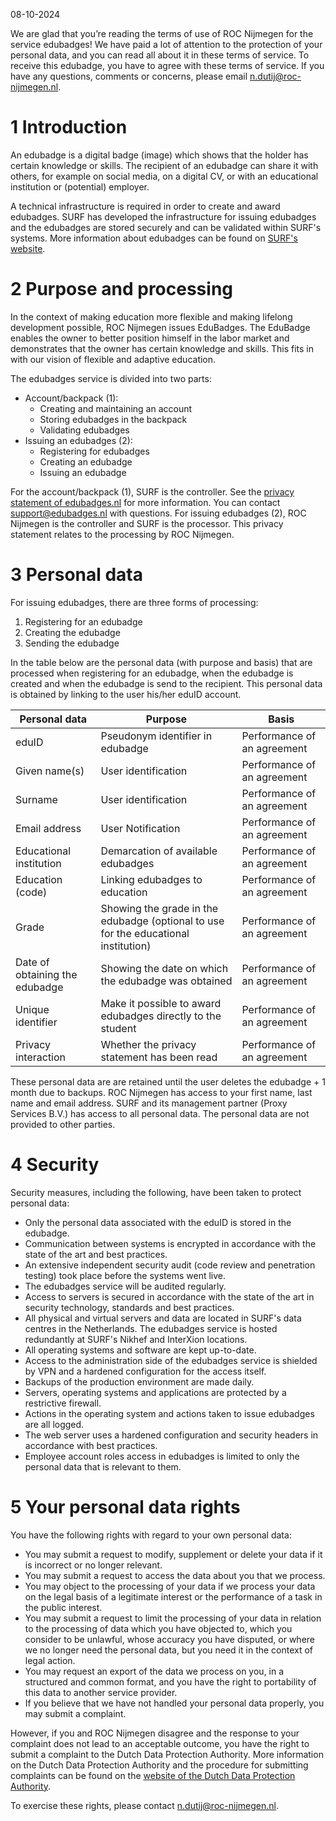 08-10-2024

We are glad that you’re reading the terms of use of ROC Nijmegen for the service edubadges! We have paid a lot of attention to the protection of your personal data, and you can read all about it in these terms of service. To receive this edubadge, you have to agree with these terms of service. If you have any questions, comments or concerns, please email [n.dutij@roc-nijmegen.nl](mailto:n.dutij@roc-nijmegen.nl).

# 1 Introduction

An edubadge is a digital badge (image) which shows that the holder has certain knowledge or skills. The recipient of an edubadge can share it with others, for example on social media, on a digital CV, or with an educational institution or (potential) employer.

A technical infrastructure is required in order to create and award edubadges. SURF has developed the infrastructure for issuing edubadges and the edubadges are stored securely and can be validated within SURF's systems. More information about edubadges can be found on [SURF's website](https://surf.nl/edubadges).

# 2 Purpose and processing

In the context of making education more flexible and making lifelong development possible, ROC Nijmegen issues EduBadges. The EduBadge enables the owner to better position himself in the labor market and demonstrates that the owner has certain knowledge and skills. This fits in with our vision of flexible and adaptive education.

The edubadges service is divided into two parts:

* Account/backpack (1):
  * Creating and maintaining an account
  * Storing edubadges in the backpack
  * Validating edubadges
* Issuing an edubadges (2):
  * Registering for edubadges
  * Creating an edubadge
  * Issuing an edubadge

For the account/backpack (1), SURF is the controller. See the [privacy statement of edubadges.nl](https://edubadges.nl/privacy) for more information. You can contact [support@edubadges.nl](mailto:support@edubadges.nl) with questions. For issuing edubadges (2), ROC Nijmegen is the controller and SURF is the processor. This privacy statement relates to the processing by ROC Nijmegen.

# 3 Personal data

For issuing edubadges, there are three forms of processing:

1. Registering for an edubadge
2. Creating the edubadge
3. Sending the edubadge

In the table below are the personal data (with purpose and basis) that are processed when registering for an edubadge, when the edubadge is created and when the edubadge is send to the recipient. This personal data is obtained by linking to the user his/her eduID account.

| Personal data	| Purpose | Basis |
| ------------- | ------- | ----- |
| eduID	| Pseudonym identifier in edubadge | Performance of an agreement |
| Given name(s) | User identification | Performance of an agreement |
| Surname | User identification | Performance of an agreement |
| Email address	| User Notification	| Performance of an agreement |
| Educational institution | Demarcation of available edubadges | Performance of an agreement |
| Education (code) | Linking edubadges to education | Performance of an agreement |
| Grade | Showing the grade in the edubadge (optional to use for the educational institution) | Performance of an agreement |
| Date of obtaining the edubadge | Showing the date on which the edubadge was obtained | Performance of an agreement |
| Unique identifier | Make it possible to award edubadges directly to the student | Performance of an agreement |
| Privacy interaction | Whether the privacy statement has been read | Performance of an agreement |

These personal data are are retained until the user deletes the edubadge + 1 month due to backups. ROC Nijmegen has access to your first name, last name and email address. SURF and its management partner (Proxy Services B.V.) has access to all personal data. The personal data are not provided to other parties.

# 4 Security

Security measures, including the following, have been taken to protect personal data:

* Only the personal data associated with the eduID is stored in the edubadge.
* Communication between systems is encrypted in accordance with the state of the art and best practices.
* An extensive independent security audit (code review and penetration testing) took place before the systems went live.
* The edubadges service will be audited regularly.
* Access to servers is secured in accordance with the state of the art in security technology, standards and best practices.
* All physical and virtual servers and data are located in SURF's data centres in the Netherlands. The edubadges service is hosted redundantly at SURF's Nikhef and InterXion locations.
* All operating systems and software are kept up-to-date.
* Access to the administration side of the edubadges service is shielded by VPN and a hardened configuration for the access itself.
* Backups of the production environment are made daily.
* Servers, operating systems and applications are protected by a restrictive firewall.
* Actions in the operating system and actions taken to issue edubadges are all logged.
* The web server uses a hardened configuration and security headers in accordance with best practices.
* Employee account roles access in edubadges is limited to only the personal data that is relevant to them.

# 5 Your personal data rights

You have the following rights with regard to your own personal data:

* You may submit a request to modify, supplement or delete your data if it is incorrect or no longer relevant.
* You may submit a request to access the data about you that we process.
* You may object to the processing of your data if we process your data on the legal basis of a legitimate interest or the performance of a task in the public interest.
* You may submit a request to limit the processing of your data in relation to the processing of data which you have objected to, which you consider to be unlawful, whose accuracy you have disputed, or where we no longer need the personal data, but you need it in the context of legal action.
* You may request an export of the data we process on you, in a structured and common format, and you have the right to portability of this data to another service provider.
* If you believe that we have not handled your personal data properly, you may submit a complaint.

However, if you and ROC Nijmegen disagree and the response to your complaint does not lead to an acceptable outcome, you have the right to submit a complaint to the Dutch Data Protection Authority. More information on the Dutch Data Protection Authority and the procedure for submitting complaints can be found on the [website of the Dutch Data Protection Authority](https://autoriteitpersoonsgegevens.nl).

To exercise these rights, please contact [n.dutij@roc-nijmegen.nl](mailto:n.dutij@roc-nijmegen.nl).
